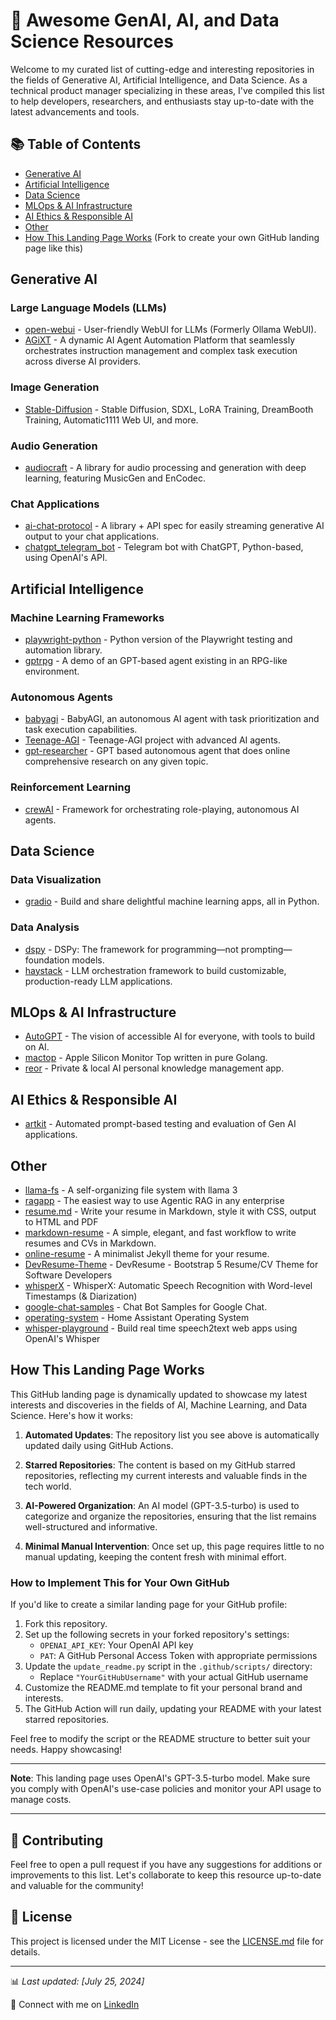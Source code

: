 # 🚀 Awesome GenAI, AI, and Data Science Resources

Welcome to my curated list of cutting-edge and interesting repositories in the fields of Generative AI, Artificial Intelligence, and Data Science. As a technical product manager specializing in these areas, I've compiled this list to help developers, researchers, and enthusiasts stay up-to-date with the latest advancements and tools.

## 📚 Table of Contents

- [Generative AI](#generative-ai)
- [Artificial Intelligence](#artificial-intelligence)
- [Data Science](#data-science)
- [MLOps & AI Infrastructure](#mlops--ai-infrastructure)
- [AI Ethics & Responsible AI](#ai-ethics--responsible-ai)
- [Other](#other)
- [How This Landing Page Works](#how-this-landing-page-works) (Fork to create your own GitHub landing page like this)

## Generative AI

### Large Language Models (LLMs)
- [open-webui](https://github.com/open-webui) - User-friendly WebUI for LLMs (Formerly Ollama WebUI).
- [AGiXT](https://github.com/AGiXT) - A dynamic AI Agent Automation Platform that seamlessly orchestrates instruction management and complex task execution across diverse AI providers.

### Image Generation
- [Stable-Diffusion](https://github.com/Stable-Diffusion) - Stable Diffusion, SDXL, LoRA Training, DreamBooth Training, Automatic1111 Web UI, and more.

### Audio Generation
- [audiocraft](https://github.com/audiocraft) - A library for audio processing and generation with deep learning, featuring MusicGen and EnCodec.

### Chat Applications
- [ai-chat-protocol](https://github.com/ai-chat-protocol) - A library + API spec for easily streaming generative AI output to your chat applications.
- [chatgpt_telegram_bot](https://github.com/chatgpt_telegram_bot) - Telegram bot with ChatGPT, Python-based, using OpenAI's API.

## Artificial Intelligence

### Machine Learning Frameworks
- [playwright-python](https://github.com/playwright-python) - Python version of the Playwright testing and automation library.
- [gptrpg](https://github.com/gptrpg) - A demo of an GPT-based agent existing in an RPG-like environment.

### Autonomous Agents
- [babyagi](https://github.com/babyagi) - BabyAGI, an autonomous AI agent with task prioritization and task execution capabilities.
- [Teenage-AGI](https://github.com/Teenage-AGI) - Teenage-AGI project with advanced AI agents.
- [gpt-researcher](https://github.com/gpt-researcher) - GPT based autonomous agent that does online comprehensive research on any given topic.

### Reinforcement Learning
- [crewAI](https://github.com/crewAI) - Framework for orchestrating role-playing, autonomous AI agents.

## Data Science

### Data Visualization
- [gradio](https://github.com/gradio) - Build and share delightful machine learning apps, all in Python.

### Data Analysis
- [dspy](https://github.com/dspy) - DSPy: The framework for programming—not prompting—foundation models.
- [haystack](https://github.com/haystack) - LLM orchestration framework to build customizable, production-ready LLM applications.

## MLOps & AI Infrastructure

- [AutoGPT](https://github.com/AutoGPT) - The vision of accessible AI for everyone, with tools to build on AI.
- [mactop](https://github.com/mactop) - Apple Silicon Monitor Top written in pure Golang.
- [reor](https://github.com/reor) - Private & local AI personal knowledge management app.

## AI Ethics & Responsible AI

- [artkit](https://github.com/artkit) - Automated prompt-based testing and evaluation of Gen AI applications.

## Other

- [llama-fs](https://github.com/llama-fs) - A self-organizing file system with llama 3
- [ragapp](https://github.com/ragapp) - The easiest way to use Agentic RAG in any enterprise
- [resume.md](https://github.com/resume.md) - Write your resume in Markdown, style it with CSS, output to HTML and PDF
- [markdown-resume](https://github.com/markdown-resume) - A simple, elegant, and fast workflow to write resumes and CVs in Markdown.
- [online-resume](https://github.com/online-resume) - A minimalist Jekyll theme for your resume.
- [DevResume-Theme](https://github.com/DevResume-Theme) - DevResume - Bootstrap 5 Resume/CV Theme for Software Developers
- [whisperX](https://github.com/whisperX) - WhisperX: Automatic Speech Recognition with Word-level Timestamps (& Diarization)
- [google-chat-samples](https://github.com/google-chat-samples) - Chat Bot Samples for Google Chat.
- [operating-system](https://github.com/operating-system) - Home Assistant Operating System
- [whisper-playground](https://github.com/whisper-playground) - Build real time speech2text web apps using OpenAI's Whisper

## How This Landing Page Works

This GitHub landing page is dynamically updated to showcase my latest interests and discoveries in the fields of AI, Machine Learning, and Data Science. Here's how it works:

1. **Automated Updates**: The repository list you see above is automatically updated daily using GitHub Actions.

2. **Starred Repositories**: The content is based on my GitHub starred repositories, reflecting my current interests and valuable finds in the tech world.

3. **AI-Powered Organization**: An AI model (GPT-3.5-turbo) is used to categorize and organize the repositories, ensuring that the list remains well-structured and informative.

4. **Minimal Manual Intervention**: Once set up, this page requires little to no manual updating, keeping the content fresh with minimal effort.

### How to Implement This for Your Own GitHub

If you'd like to create a similar landing page for your GitHub profile:

1. Fork this repository.
2. Set up the following secrets in your forked repository's settings:
   - `OPENAI_API_KEY`: Your OpenAI API key
   - `PAT`: A GitHub Personal Access Token with appropriate permissions
3. Update the `update_readme.py` script in the `.github/scripts/` directory:
   - Replace `"YourGitHubUsername"` with your actual GitHub username
4. Customize the README.md template to fit your personal brand and interests.
5. The GitHub Action will run daily, updating your README with your latest starred repositories.

Feel free to modify the script or the README structure to better suit your needs. Happy showcasing!

---

**Note**: This landing page uses OpenAI's GPT-3.5-turbo model. Make sure you comply with OpenAI's use-case policies and monitor your API usage to manage costs.

---

## 🌟 Contributing

Feel free to open a pull request if you have any suggestions for additions or improvements to this list. Let's collaborate to keep this resource up-to-date and valuable for the community!

## 📄 License

This project is licensed under the MIT License - see the [LICENSE.md](LICENSE.md) file for details.

---

📊 *Last updated: [July 25, 2024]*

🔗 Connect with me on [LinkedIn](https://www.linkedin.com/in/taubersean)